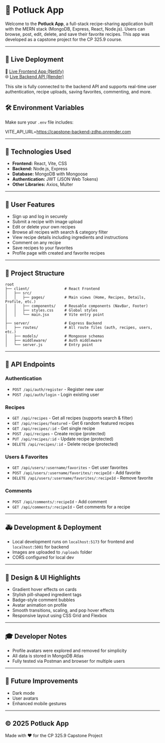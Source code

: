 # 🍲 Potluck App

Welcome to the **Potluck App**, a full-stack recipe-sharing application built with the MERN stack (MongoDB, Express, React, Node.js). Users can browse, post, edit, delete, and save their favorite recipes. This app was developed as a capstone project for the CP 325.9 course.

---

## 🚀 Live Deployment

🔗 [Live Frontend App (Netlify)](https://potluck-app.netlify.app)  
🌐 [Live Backend API (Render)](https://capstone-backend-zdhp.onrender.com)


This site is fully connected to the backend API and supports real-time user authentication, recipe uploads, saving favorites, commenting, and more.

## 🛠 Environment Variables

Make sure your `.env` file includes:

VITE_API_URL=https://capstone-backend-zdhp.onrender.com

---


## 🔧 Technologies Used
- **Frontend:** React, Vite, CSS
- **Backend:** Node.js, Express
- **Database:** MongoDB with Mongoose
- **Authentication:** JWT (JSON Web Tokens)
- **Other Libraries:** Axios, Multer

---

## 👥 User Features
- Sign up and log in securely
- Submit a recipe with image upload
- Edit or delete your own recipes
- Browse all recipes with search & category filter
- View recipe details including ingredients and instructions
- Comment on any recipe
- Save recipes to your favorites
- Profile page with created and favorite recipes

---

## 📂 Project Structure

```
root
├── client/                # React Frontend
│   ├── src/
│   │   ├── pages/         # Main views (Home, Recipes, Details, Profile, etc.)
│   │   ├── components/    # Reusable components (NavBar, Footer)
│   │   ├── styles.css     # Global styles
│   │   └── main.jsx       # Vite entry point
│
├── server/                # Express Backend
│   ├── routes/            # All route files (auth, recipes, users, etc.)
│   ├── models/            # Mongoose schemas
│   ├── middleware/        # Auth middleware
│   └── server.js          # Entry point
```

---

## 🚀 API Endpoints

### Authentication
- `POST /api/auth/register` - Register new user
- `POST /api/auth/login` - Login existing user

### Recipes
- `GET /api/recipes` - Get all recipes (supports search & filter)
- `GET /api/recipes/featured` - Get 6 random featured recipes
- `GET /api/recipes/:id` - Get single recipe
- `POST /api/recipes` - Create recipe (protected)
- `PUT /api/recipes/:id` - Update recipe (protected)
- `DELETE /api/recipes/:id` - Delete recipe (protected)

### Users & Favorites
- `GET /api/users/:username/favorites` - Get user favorites
- `POST /api/users/:username/favorites/:recipeId` - Add favorite
- `DELETE /api/users/:username/favorites/:recipeId` - Remove favorite

### Comments
- `POST /api/comments/:recipeId` - Add comment
- `GET /api/comments/:recipeId` - Get comments for a recipe

---

## 🚑 Development & Deployment
- Local development runs on `localhost:5173` for frontend and `localhost:5001` for backend
- Images are uploaded to `/uploads` folder
- CORS configured for local dev

---

## 🌈 Design & UI Highlights
- Gradient hover effects on cards
- Stylish pill-shaped ingredient tags
- Badge-style comment bubbles
- Avatar animation on profile
- Smooth transitions, scaling, and pop hover effects
- Responsive layout using CSS Grid and Flexbox

---

## 🎓 Developer Notes
- Profile avatars were explored and removed for simplicity
- All data is stored in MongoDB Atlas
- Fully tested via Postman and browser for multiple users

---

## 🔹 Future Improvements
- Dark mode
- User avatars
- Enhanced mobile gestures

---

## © 2025 Potluck App
Made with ❤️ for the CP 325.9 Capstone Project

